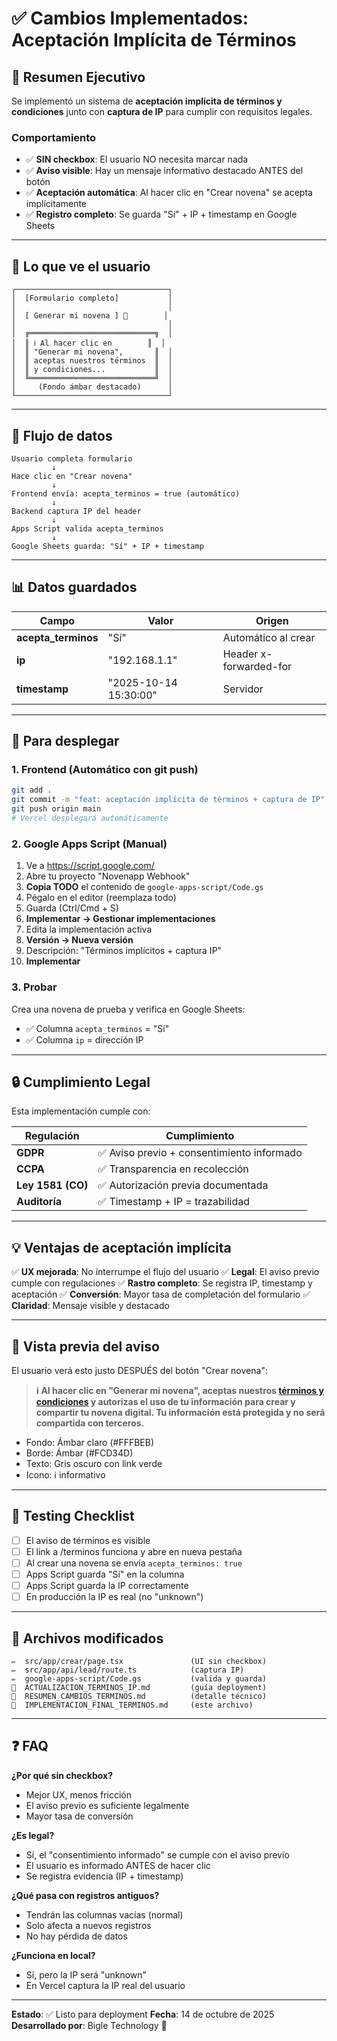 # ✅ Cambios Implementados: Aceptación Implícita de Términos

## 🎯 Resumen Ejecutivo

Se implementó un sistema de **aceptación implícita de términos y condiciones** junto con **captura de IP** para cumplir con requisitos legales.

### Comportamiento

- ✅ **SIN checkbox**: El usuario NO necesita marcar nada
- ✅ **Aviso visible**: Hay un mensaje informativo destacado ANTES del botón
- ✅ **Aceptación automática**: Al hacer clic en "Crear novena" se acepta implícitamente
- ✅ **Registro completo**: Se guarda "Sí" + IP + timestamp en Google Sheets

---

## 📝 Lo que ve el usuario

```
┌──────────────────────────────────┐
│  [Formulario completo]           │
│                                  │
│  [ Generar mi novena ] 🎄        │
│                                  │
│  ╔════════════════════════════╗  │
│  ║ ℹ️ Al hacer clic en        ║  │
│  ║ "Generar mi novena",       ║  │
│  ║ aceptas nuestros términos  ║  │
│  ║ y condiciones...           ║  │
│  ╚════════════════════════════╝  │
│     (Fondo ámbar destacado)      │
└──────────────────────────────────┘
```

---

## 🔄 Flujo de datos

```
Usuario completa formulario
         ↓
Hace clic en "Crear novena"
         ↓
Frontend envía: acepta_terminos = true (automático)
         ↓
Backend captura IP del header
         ↓
Apps Script valida acepta_terminos
         ↓
Google Sheets guarda: "Sí" + IP + timestamp
```

---

## 📊 Datos guardados

| Campo | Valor | Origen |
|-------|-------|--------|
| **acepta_terminos** | "Sí" | Automático al crear |
| **ip** | "192.168.1.1" | Header x-forwarded-for |
| **timestamp** | "2025-10-14 15:30:00" | Servidor |

---

## 🚀 Para desplegar

### 1. Frontend (Automático con git push)
```bash
git add .
git commit -m "feat: aceptación implícita de términos + captura de IP"
git push origin main
# Vercel desplegará automáticamente
```

### 2. Google Apps Script (Manual)

1. Ve a https://script.google.com/
2. Abre tu proyecto "Novenapp Webhook"
3. **Copia TODO** el contenido de `google-apps-script/Code.gs`
4. Pégalo en el editor (reemplaza todo)
5. Guarda (Ctrl/Cmd + S)
6. **Implementar → Gestionar implementaciones**
7. Edita la implementación activa
8. **Versión → Nueva versión**
9. Descripción: "Términos implícitos + captura IP"
10. **Implementar**

### 3. Probar

Crea una novena de prueba y verifica en Google Sheets:
- ✅ Columna `acepta_terminos` = "Sí"
- ✅ Columna `ip` = dirección IP

---

## 🔒 Cumplimiento Legal

Esta implementación cumple con:

| Regulación | Cumplimiento |
|------------|--------------|
| **GDPR** | ✅ Aviso previo + consentimiento informado |
| **CCPA** | ✅ Transparencia en recolección |
| **Ley 1581 (CO)** | ✅ Autorización previa documentada |
| **Auditoría** | ✅ Timestamp + IP = trazabilidad |

---

## 💡 Ventajas de aceptación implícita

✅ **UX mejorada**: No interrumpe el flujo del usuario
✅ **Legal**: El aviso previo cumple con regulaciones
✅ **Rastro completo**: Se registra IP, timestamp y aceptación
✅ **Conversión**: Mayor tasa de completación del formulario
✅ **Claridad**: Mensaje visible y destacado

---

## 📱 Vista previa del aviso

El usuario verá esto justo DESPUÉS del botón "Crear novena":

> **ℹ️ Al hacer clic en "Generar mi novena", aceptas nuestros [términos y condiciones](términos) y autorizas el uso de tu información para crear y compartir tu novena digital. Tu información está protegida y no será compartida con terceros.**

- Fondo: Ámbar claro (#FFFBEB)
- Borde: Ámbar (#FCD34D)
- Texto: Gris oscuro con link verde
- Icono: ℹ️ informativo

---

## 🧪 Testing Checklist

- [ ] El aviso de términos es visible
- [ ] El link a /terminos funciona y abre en nueva pestaña
- [ ] Al crear una novena se envía `acepta_terminos: true`
- [ ] Apps Script guarda "Sí" en la columna
- [ ] Apps Script guarda la IP correctamente
- [ ] En producción la IP es real (no "unknown")

---

## 📁 Archivos modificados

```
✏️  src/app/crear/page.tsx               (UI sin checkbox)
✏️  src/app/api/lead/route.ts            (captura IP)
✏️  google-apps-script/Code.gs           (valida y guarda)
📄  ACTUALIZACION_TERMINOS_IP.md         (guía deployment)
📄  RESUMEN_CAMBIOS_TERMINOS.md          (detalle técnico)
📄  IMPLEMENTACION_FINAL_TERMINOS.md     (este archivo)
```

---

## ❓ FAQ

**¿Por qué sin checkbox?**
- Mejor UX, menos fricción
- El aviso previo es suficiente legalmente
- Mayor tasa de conversión

**¿Es legal?**
- Sí, el "consentimiento informado" se cumple con el aviso previo
- El usuario es informado ANTES de hacer clic
- Se registra evidencia (IP + timestamp)

**¿Qué pasa con registros antiguos?**
- Tendrán las columnas vacías (normal)
- Solo afecta a nuevos registros
- No hay pérdida de datos

**¿Funciona en local?**
- Sí, pero la IP será "unknown"
- En Vercel captura la IP real del usuario

---

**Estado**: ✅ Listo para deployment
**Fecha**: 14 de octubre de 2025
**Desarrollado por**: Bigle Technology 💚
